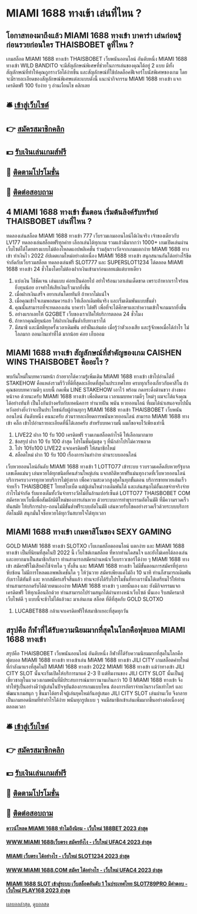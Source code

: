 # MIAMI 1688 ทางเข้า เล่นที่ไหน ?
## โอกาสทองมาถึงแล้ว MIAMI 1688 ทางเข้า บาคาร่า เล่นก่อนรู้ก่อนรวยก่อนใคร THAISBOBET ดูที่ไหน ?
เกมสล็อต MIAMI 1688 ทางเข้า THAISBOBET เว็บพนันออนไลน์ อันดับหนึ่ง MIAMI 1688 ทางเข้า WILD BANDITO จะมีสัญลักษณ์พิเศษที่ช่วยในการเล่นของคุณได้อยู่ 2 แบบ มีทั้งสัญลักษณ์ที่ทำให้คุณถูกรางวัลได้ง่ายขึ้น และสัญลักษณ์ที่ใช้ปลดล็อคฟีเจอร์โบนัสพิเศษของเกม โดยจะมีรายละเอียดของสัญลักษณ์พิเศษแต่ละแบบดังนี้
แนะนำกิจกรรม MIAMI 1688 ทางเข้า แจกเครดิตฟรี 100 รับง่าย ๆ อ่านเงื่อนไข คลิกเลย

## 🛎 [เข้าสู่เว็บไซต์](https://bit.ly/3SdLNi2)
## 👉 [สมัครสมาชิกคลิก](https://bit.ly/3SdLNi2)
## 💵 [รับเงินเล่นเกมส์ฟรี](https://bit.ly/3dyRKHj)
## 👑 [ติดตามโปรโมชั่น](https://bit.ly/3dyRKHj)
## 📱 [ติดต่อสอบถาม](https://bit.ly/3dyRKHj)

## 4 MIAMI 1688 ทางเข้า ขั้นตอน เริ่มต้นลิงค์รับทรัพย์ THAISBOBET เล่นที่ไหน ?
ทดลองเล่นสล็อต MIAMI 1688 ทางเข้า 777 เว็บรวมเกมออนไลน์ได้เงินจริง เจ้าของเดียวกับ LV177 ทดลองเล่นสล็อตฟรีทุกค่าย เลือกเล่นได้ทุกเกม รวมแล้วมีมากกว่า 1000+ เกมเปิดเล่นผ่านเว็บไซต์ได้โดยตรงแบบไม่ต้องโหลดแอปพลิเคชั่น ร่วมลุ้นรางวัลจากเกมแตกง่าย MIAMI 1688 ทางเข้า ทำเงินไว 2022 อัปเดตเกมใหม่อย่างต่อเนื่อง MIAMI 1688 ทางเข้า สนุกสนานกันได้อย่างไร้ขีดจำกัดกับเว็บรวมสล็อต ทดลองเล่นฟรี SLOT777 และ SUPERSLOT1234 ได้ตลอด MIAMI 1688 ทางเข้า 24 ชั่วโมงโดยไม่ต้องฝากเงินเข้ามาก่อนเลยแม้แต่บาทเดียว
1. แบ่งเงิน ใช้ชัดเจน เล่นแบบ ค่อยเป็นค่อยไป อย่าใจร้อนเวลาเล่นเด็ดขาด เพราะถ้าหากเราใจร้อน ยิ่งทุนน้อย อาจทำให้เสียเงินเร็วมากยิ่งขึ้น
2. เมื่อฝากเงินเสร็จ อยากเล่นโดยทันที ถ้าหากไม่แน่ใจ
3. เมื่อคุณเข้าใจเกมพอสมควรแล้ว ให้เลือกเดิมพันจริง และเริ่มเดิมพันแบบขั้นต่ำ
4. คุณนั้นสามารถที่จะทดลองเล่น บาคาร่า ได้ฟรี เพื่อที่จะได้ศึกษาและทำความเข้าใจเกมมากยิ่งขึ้น
5. อย่างแรกเลยให้ G2GBET เว็บของเราเปิดให้บริการตลอด 24 ชั่วโมง
6. ถ้าหากคุณมีทุนน้อย ให้ฝากเงินขั้นต่ำกับทางเราได้
7. มีสมาธิ และมีสติทุกครั้งเวลาเดิมพัน อย่าฝืนเล่นต่อ เมื่อรู้ว่าตัวเองเสีย และรู้จักพอเมื่อได้กำไร ไม่โลภมาก ถอนเงินเท่าที่ได้ มากน้อย ค่อย เก็บออม

## MIAMI 1688 ทางเข้า สัญลักษณ์ที่สำคัญของเกม CAISHEN WINS THAISBOBET คืออะไร ?
พบกันใหม่ในบทความหน้า ถ้าอยากได้ความรู้เพิ่มเติม MIAMI 1688 ทางเข้า เข้าไปอ่านได้ที่ STAKEHOW คือแหล่งรวมรีวิวที่ดีที่สุดละเอียดที่สุดในประเทศไทย ครบทุกเรื่องเกี่ยวกับคาสิโน ถ้าคุณชอบบทความดีๆ แบบนี้ กดเพิ่ม LINE STAKEHOW เอาไว้ พร้อม กดกระดิ่งด้านขวา ล่างของหน้าจอ ด้วยนะครับ MIAMI 1688 ทางเข้า เพื่อติดตาม เวลาผมบทความดีๆ ใหม่ๆ ผมจะได้แจ้งคุณได้อย่างทันที
เป็นไงกันบ้างครับกับเทคนิคการ ทํานายฝัน พนัน หวยออนไลน์ ที่ผมได้นำเสนอจบไปนั้น หวังอย่างยิ่งว่าจะเป็นประโยชน์กับผู้อ่านทุกๆ MIAMI 1688 ทางเข้า THAISBOBET เว็บพนันออนไลน์ อันดับหนึ่ง คนนะครับ ส่วนรายละเอียดการพนันหวยออนไลน์ สามารถ MIAMI 1688 ทางเข้า คลิ๊ก เข้าไปอ่านรายละเอียดที่นี่ได้เลยครับ สำหรับบทความนี้ ผมก็ขอจบไว้เพียงเท่านี้
1. LIVE22 ฝาก 10 รับ 100 เครดิตฟรี รวมเกมสล็อตกำไรดี ให้เลือกมากมาย
2. ข้อสรุป ฝาก 10 รับ 100 ล่าสุด โปรโมชั่นคุ้มสุด ๆ ที่นักล่าโปรไม่ควรพลาด
3. โปร 10รับ100 LIVE22 แจกเครดิตฟรี ให้สมาชิกใหม่
4. สล็อตใหม่ ฝาก 10 รับ 100 เรื่องการเงินทำง่าย ผ่านระบบออนไลน์

เว็บหวยออนไลน์อันดับ MIAMI 1688 ทางเข้า 1 LOTTO77 เข้าระบบ รวบรวมเคล็ดลับหวยรัฐบาล เลขเด็ดแม่นๆ เล่นหวยได้ทุกชนิดที่คนส่วนใหญ่เล่น แจกสถิติหวยฟรีแม่นทุกงวดที่เว็บหวยออนไลน์ บริการครบวงจรทุกหวยบริการไม่ยุ่งยาก เพื่อความสะดวกสูงสุดในทุกขั้นตอน บริการขายหวยเล่นเร็วจ่ายเร็ว THAISBOBET ไทยสโบเบ็ต แต่ผู้เล่นใหม่วางเดิมพันได้ และเล่นสนุกไม่อั้นเลขจ่ายจริงจ่ายกำไรไม่จำกัด รับแทงเต็มทั้งวันจ่ายรางวัลไม่อั้นล้านเปอร์เซ็นต์ LOTTO77 THAISBOBET COM สมัครหวยเว็บนี้เพื่อสัมผัสมิติใหม่ของการเล่นหวย ด้วยระบบการทำธุรกรรมอัตโนมัติ ที่มีความรวดเร็วทันสมัย ​ให้บริการฝาก-ถอนไม่มีขั้นต่ำฟรีระบบอัตโนมัติ เล่นหวยรับโชคอย่างรวดเร็วด้วยระบบบริการอัตโนมัติ สนุกมั่นใจซื้อหวยได้ทุกวันสบายใจได้ทุกเวลา

## MIAMI 1688 ทางเข้า เกมคาสิโนของ SEXY GAMING
GOLD MIAMI 1688 ทางเข้า SLOTXO เว็บเกมสล็อตออนไลน์ แตกง่าย และ MIAMI 1688 ทางเข้า เป็นที่นิยมที่สุดในปี 2022 นี้ เว็บไซต์เกมสล็อต ที่หากท่านใดสนใจ และยังไม่เคยได้ลองเล่น และอยากมาเป็นสมาชิกกับเรา ท่านสามารถสมัครผ่านหน้าเว็บบราวเซอร์ได้ง่าย ๆ MIAMI 1688 ทางเข้า สมัครฟรีไม่เสียค่าใช้จ่ายใด ๆ ทั้งสิ้น และ MIAMI 1688 ทางเข้า ไม่มีขั้นตอนการสมัครที่ยุ่งยาก ซับซ้อน ไม่มีการโหลดแอพพลิเคชั่นใด ๆ ให้วุ่นวาย สมัครเพียงแค่ไม่ถึง 10 นาที ท่านก็สามารถเดิมพันกับเราได้ทันที และ หากสมัครเสร็จสิ้นแล้ว ท่านจะยังได้รับโปรโมชั่นที่ทางเรานั้นได้เตรียมไว้ให้ท่าน ท่านสามารถกดรับได้ด้วยตนเองง่าย MIAMI 1688 ทางเข้า ๆ เลยนั้นเอง และ ยังมีกิจกรรมแจกเครดิตฟรี ให้ทุกเดือนอีกด้วย ท่านสามารถไปร่วมสนุกได้ผ่านทางหน้าเว็บไซต์ นั้นเอง รีบสมัครมาสิ เว็บไซต์ดี ๆ แบบนี้จะช้าไม่ได้แล้วนะ มาเล่นเกม สล็อต ที่ดีที่สุดกับ GOLD SLOTXO
1. LUCABET888 กล้าแจกเครดิตฟรีให้สมาชิกเยอะที่สุดทุกวัน

## สรุปคือ กีฬาที่ได้รับความนิยมมากที่สุดในโลกคือฟุตบอล MIAMI 1688 ทางเข้า
สรุปคือ THAISBOBET เว็บพนันออนไลน์ อันดับหนึ่ง กีฬาที่ได้รับความนิยมมากที่สุดในโลกคือฟุตบอล MIAMI 1688 ทางเข้า ทางเข้าเล่น MIAMI 1688 ทางเข้า JILI CITY เกมสล็อตค่ายใหม่ที่กำลังมาแรงที่สุดในปี MIAMI 1688 ทางเข้า 2022 MIAMI 1688 ทางเข้า แม้ว่าทางเข้า JILI CITY SLOT นั้นจะเริ่มเปิดให้บริการมาแค่ 2-3 ปี แต่ทีมงานของ JILI CITY SLOT นั้นเป็นผู้เชี่ยวชาญในแวดวงเกมพนันที่มีประสบการณ์มายาวนานเกินกว่า 10 ปี MIAMI 1688 ทางเข้า จึงทำให้รู้เป็นอย่างดีว่าผู้เล่นในปัจจุบันต้องการเกมแบบไหน ต้องการอัตราจ่ายเงินรางวัลเท่าไหร่ และพัฒนาเกมสนุก ๆ ขึ้นมาได้ตรงใจผู้เล่นยุคใหม่กันอยู่เสมอ JILI CITY SLOT เล่นผ่านเว็บ จึงกลายเป็นเกมยอดนิยมที่ทำกำไรได้ง่าย พนันทุกรูปแบบ ๆ จนมีสมาชิกเข้าเล่นเพิ่มมากขึ้นอย่างต่อเนื่องอยู่ตลอดเวลา

## 🛎 [เข้าสู่เว็บไซต์](https://bit.ly/3SdLNi2)
## 👉 [สมัครสมาชิกคลิก](https://bit.ly/3SdLNi2)
## 💵 [รับเงินเล่นเกมส์ฟรี](https://bit.ly/3dyRKHj)
## 👑 [ติดตามโปรโมชั่น](https://bit.ly/3dyRKHj)
## 📱 [ติดต่อสอบถาม](https://bit.ly/3dyRKHj)

#### [ดาวน์โหลด MIAMI 1688 ทำไมถึงนิยม - เว็บใหม่ 188BET 2023 ล่าสุด](https://atom.io/themes/ดาวน์โหลด%20miami%201688%20ทำไมถึงนิยม%20-%20เว็บใหม่%20188bet%202023%20ล่าสุด)
#### [WWW.MIAMI 1688เว็บตรง สมัครยังไง - เว็บใหม่ UFAC4 2023 ล่าสุด](https://atom.io/themes/www.miami%201688เว็บตรง%20สมัครยังไง%20-%20เว็บใหม่%20ufac4%202023%20ล่าสุด)
#### [MIAMI เว็บตรง ได้อย่างไร - เว็บใหม่ SLOT1234 2023 ล่าสุด](https://atom.io/themes/miami%20เว็บตรง%20ได้อย่างไร%20-%20เว็บใหม่%20slot1234%202023%20ล่าสุด)
#### [WWW.MIAMI 1688.COM สมัคร ได้อย่างไร - เว็บใหม่ UFAC4 2023 ล่าสุด](https://atom.io/themes/www.miami%201688.com%20สมัคร%20ได้อย่างไร%20-%20เว็บใหม่%20ufac4%202023%20ล่าสุด)
#### [MIAMI 1688 SLOT เข้าสู่ระบบ เว็บสล็อตอันดับ 1 ในประเทศไทย SLOT789PRO มีคำตอบ - เว็บใหม่ PLAY168 2023 ล่าสุด](https://atom.io/themes/miami%201688%20slot%20เข้าสู่ระบบ%20เว็บสล็อตอันดับ%201%20ในประเทศไทย%20slot789pro%20มีคำตอบ%20-%20เว็บใหม่%20play168%202023%20ล่าสุด)

[ผลบอลล่าสุด](https://siamsport.tv "ผลบอลล่าสุด"), [ดูบอลสด](https://siamsport.tv/ดูบอลสด "ดูบอลสด")